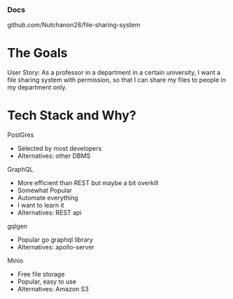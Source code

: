 ### Docs

github.com/Nutchanon28/file-sharing-system

# The Goals

User Story: As a professor in a department in a certain university, I want a file sharing system with permission, so that I can share my files to people in my department only.

# Tech Stack and Why?

PostGres
- Selected by most developers
- Alternatives: other DBMS

GraphQL
- More efficient than REST but maybe a bit overkill
- Somewhat Popular
- Automate everything
- I want to learn it
- Alternatives: REST api

gqlgen
- Popular go graphql library
- Alternatives: apollo-server

Minio
- Free file storage
- Popular, easy to use
- Alternatives: Amazon S3